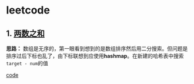 # leetcode

## 1. [两数之和](https://leetcode-cn.com/problems/two-sum/)

**思路：**
数组是无序的，第一眼看到想到的是数组排序然后用二分搜索。但问题是排序过后下标也乱了，由下标联想到应使用**hashmap**。在新建的哈希表中搜索`target - num`的值

[code](https://github.com/Nipengwei/algorithm/blob/master/leetcode/code1.py)